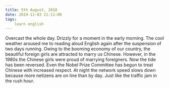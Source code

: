 ```yaml
---
title: 5th August, 2018
date: 2019-11-03 21:11:00
tags:
    learn english
---
```


Overcast the whole day. Drizzly for a moment in the early morning. The cool weather aroused me to reading aloud English again after the suspension of two days running. 
Owing to the booming economy of our country, the beautiful foreign girls are attracted to marry us Chinese. However, in the 1980s the Chinese girls were proud of marrying foreigners. Now the tide has been reversed. Even the Nobel Prize Committee has begun to treat Chinese with increased respect. 
At night the network speed slows down because more netizens are on line than by day. Just like the traffic jam in the rush hour.   